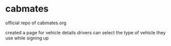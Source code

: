 # cabmates
 official repo of cabmates.org

created a page for vehicle details 
drivers can select the type of vehicle they use while signing up